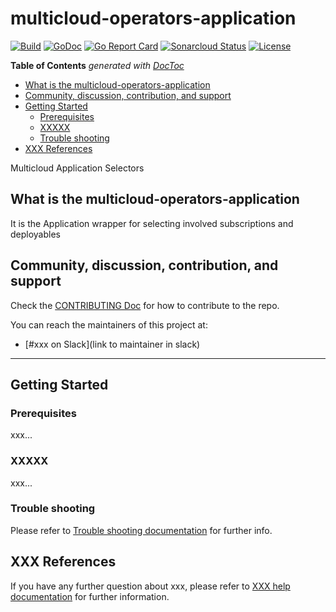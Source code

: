 # multicloud-operators-application

[![Build](http://35.227.205.240/badge.svg?jobs=build_multicloud-operators-application)](http://35.227.205.240/badge.svg?jobs=build_multicloud-operators-application)
[![GoDoc](https://godoc.org/github.com/open-cluster-management/multicloud-operators-application?status.svg)](https://godoc.org/github.com/open-cluster-management/multicloud-operators-application)
[![Go Report Card](https://goreportcard.com/badge/github.com/open-cluster-management/multicloud-operators-application)](https://goreportcard.com/report/github.com/open-cluster-management/multicloud-operators-application)
[![Sonarcloud Status](https://sonarcloud.io/api/project_badges/measure?project=open-cluster-management_multicloud-operators-application&metric=coverage)](https://sonarcloud.io/api/project_badges/measure?project=open-cluster-management_multicloud-operators-application&metric=coverage)
[![License](https://img.shields.io/:license-apache-blue.svg)](http://www.apache.org/licenses/LICENSE-2.0.html)

<!-- START doctoc generated TOC please keep comment here to allow auto update -->
<!-- DON'T EDIT THIS SECTION, INSTEAD RE-RUN doctoc TO UPDATE -->
**Table of Contents**  *generated with [DocToc](https://github.com/thlorenz/doctoc)*

- [What is the multicloud-operators-application](#what-is-the-multicloud-operators-application)
- [Community, discussion, contribution, and support](#community-discussion-contribution-and-support)
- [Getting Started](#getting-started)
    - [Prerequisites](#prerequisites)
    - [XXXXX](#xxxxx)
    - [Trouble shooting](#trouble-shooting)
- [XXX References](#xxx-references)

<!-- END doctoc generated TOC please keep comment here to allow auto update -->

Multicloud Application Selectors

## What is the multicloud-operators-application

It is the Application wrapper for selecting involved subscriptions and deployables

## Community, discussion, contribution, and support

Check the [CONTRIBUTING Doc](CONTRIBUTING.md) for how to contribute to the repo.

You can reach the maintainers of this project at:

- [#xxx on Slack](link to maintainer in slack)

------

## Getting Started

### Prerequisites

xxx...

### XXXXX

xxx...

### Trouble shooting

Please refer to [Trouble shooting documentation](docs/trouble_shooting.md) for further info.

## XXX References

If you have any further question about xxx, please refer to
[XXX help documentation](docs/xxx_help.md) for further information.
